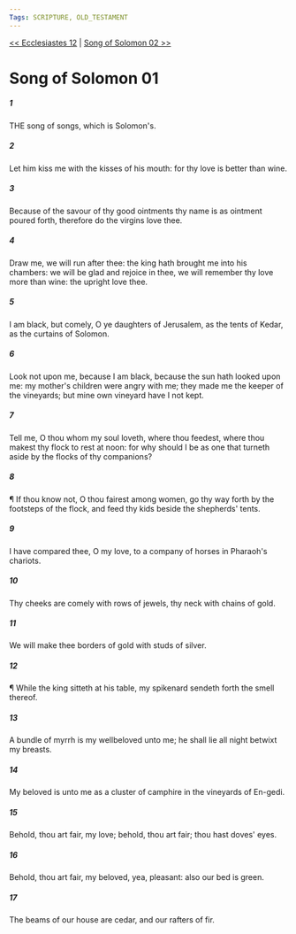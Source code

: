 ```yaml
---
Tags: SCRIPTURE, OLD_TESTAMENT
---
```


[<< Ecclesiastes 12](OLD_TESTAMENT/21_Ecclesiastes/Ecclesiastes_12.md) | [Song of Solomon 02 >>](OLD_TESTAMENT/22_Song_of_Solomon/Song_of_Solomon_02.md)

# Song of Solomon 01

##### 1
 THE song of songs, which is Solomon's.
##### 2
 Let him kiss me with the kisses of his mouth: for thy love is better than wine.
##### 3
 Because of the savour of thy good ointments thy name is as ointment poured forth, therefore do the virgins love thee.
##### 4
 Draw me, we will run after thee: the king hath brought me into his chambers: we will be glad and rejoice in thee, we will remember thy love more than wine: the upright love thee.
##### 5
 I am black, but comely, O ye daughters of Jerusalem, as the tents of Kedar, as the curtains of Solomon.
##### 6
 Look not upon me, because I am black, because the sun hath looked upon me: my mother's children were angry with me; they made me the keeper of the vineyards; but mine own vineyard have I not kept.
##### 7
 Tell me, O thou whom my soul loveth, where thou feedest, where thou makest thy flock to rest at noon: for why should I be as one that turneth aside by the flocks of thy companions?
##### 8
 ¶ If thou know not, O thou fairest among women, go thy way forth by the footsteps of the flock, and feed thy kids beside the shepherds' tents.
##### 9
 I have compared thee, O my love, to a company of horses in Pharaoh's chariots.
##### 10
 Thy cheeks are comely with rows of jewels, thy neck with chains of gold.
##### 11
 We will make thee borders of gold with studs of silver.
##### 12
 ¶ While the king sitteth at his table, my spikenard sendeth forth the smell thereof.
##### 13
 A bundle of myrrh is my wellbeloved unto me; he shall lie all night betwixt my breasts.
##### 14
 My beloved is unto me as a cluster of camphire in the vineyards of En-gedi.
##### 15
 Behold, thou art fair, my love; behold, thou art fair; thou hast doves' eyes.
##### 16
 Behold, thou art fair, my beloved, yea, pleasant: also our bed is green.
##### 17
 The beams of our house are cedar, and our rafters of fir.
